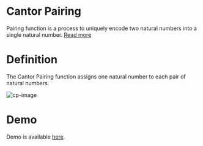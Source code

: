 # Cantor Pairing
Pairing function is a process to uniquely encode two natural numbers into a single natural number. 
<a href="https://en.wikipedia.org/wiki/Pairing_function">Read more</a>

# Definition

The Cantor Pairing function assigns one natural number to each pair of natural numbers.
<p>
    <img src="https://upload.wikimedia.org/wikipedia/commons/6/6f/Pairing_natural.svg" alt="cp-image"/>
</p>

# Demo

Demo is available <a href="http://rendfall.github.io/cantor-pairing/demo/">here</a>.

